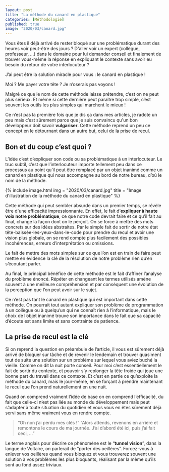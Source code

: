 ```yaml
---
layout: post
title: "La méthode du canard en plastique"
categories: [Méthodologie]
published: true
image: "2020/03/canard.jpg"
---
```


Vous êtes il déjà arrivé de rester bloqué sur une problématique durant des heures voir peut-être des jours ? 
D'aller voir un expert (collègue, professeur, ...) dans le domaine pour lui demander conseil et finalement de trouver vous-même la réponse en expliquant le contexte sans avoir eu besoin du retour de votre interlocuteur ?

J’ai peut être la solution miracle pour vous : le canard en plastique !

Moi ? Me payer votre tête ? Je n’oserais pas voyons ! 

Malgré ce que le nom de cette méthode laisse prétendre, c’est on ne peut plus sérieux. 
Et même si cette dernière peut paraître trop simple, c’est souvent les outils les plus simples qui marchent le mieux !

Ce n’est pas la première fois que je dis ça dans mes articles, je radote un peu mais c’est sûrement parce que je suis convaincu qu'un bon développeur doit savoir **vulgariser**.
Cette méthode reprend un peu ce concept en le détournant dans un autre but, celui de la prise de recul.

## Bon et du coup c’est quoi ?  

L’idée c’est d’expliquer son code ou sa problématique à un interlocuteur. Le truc subtil, c’est que l’interlocuteur importe tellement peu dans ce processus au point qu’il peut être remplacé par un objet inanimé comme un canard en plastique qui nous accompagne au bord de notre bureau, d’où le nom de la méthode.  

{% include image.html img = "2020/03/canard.jpg" title = "Image d'illustration de la méthode du canard en plastique" %}

Cette méthode qui peut sembler absurde dans un premier temps, se révèle être d'une efficacité impressionnante. En effet, le fait d’**expliquer à haute voix notre problématique**, ce que notre code devrait faire et ce qu’il fait au final, change la façon dont on le perçoit. 
On se force à mettre des mots concrets sur des idées abstraites. Par le simple fait de sortir de notre état tête-baissée-les-yeux-dans-le-code pour prendre du recul et avoir une vision plus globale, on se rend compte plus facilement des possibles incohérences, erreurs d’interprétation ou omissions. 

Le fait de mettre des mots simples sur ce que l’on est en train de faire peut mettre en évidence la clé de la résolution de notre problème rien qu’en s’écoutant parler.

Au final, le principal bénéfice de cette méthode est le fait d’affiner l’analyse du problème énoncé. Répéter en changeant les termes utilisés amène souvent à une meilleure compréhension et par conséquent une évolution de la perception que l’on peut avoir sur le sujet.

Ce n’est pas tant le canard en plastique qui est important dans cette méthode. On pourrait tout autant expliquer son problème de programmation à un collègue ou à quelqu’un qui ne connaît rien à l’informatique, mais le choix de l’objet inanimé trouve son importance dans le fait que sa capacité d’écoute est sans limite et sans contrainte de patience.

## La prise de recul est la clé

Si on reprend la question en préambule de l’article, il vous est sûrement déjà arrivé de bloquer sur tâche et de revenir le lendemain et trouver quasiment tout de suite une solution sur un problème sur lequel vous aviez buché la vieille. 
Comme on dit la nuit porte conseil. Pour moi c’est essentiellement le fait de sortir du contexte, et pouvoir s’y replonger la tête froide qui joue une bonne part du travail dans ce contexte. Et c’est en partie ce qu’exploite la méthode du canard, mais le jour-même, en se forçant à prendre maintenant le recul que l’on prend naturellement en une nuit.

Quand on comprend vraiment l’idée de base on en comprend l’efficacité, du fait que celle-ci n’est pas liée au monde du développement mais peut s’adapter à toute situation du quotidien et vous vous en êtes sûrement déjà servi sans même vraiment vous en rendre compte. 

> “Oh non j’ai perdu mes clés !”
> “Alors attends, revenons en arrière et remontons le cours de ma journée. J’ai d’abord été ici, puis j’ai fait ceci, …”

Le terme anglais pour décrire ce phénomène est le “**tunnel vision**”, dans la langue de Voltaire, on parlerait de “porter des oeillères”. Forcez-vous à enlever vos oeillères quand vous bloquez et vous trouverez souvent une solution à vos problèmes les plus bloquants, réalisant par la même qu’ils sont au fond assez triviaux.

